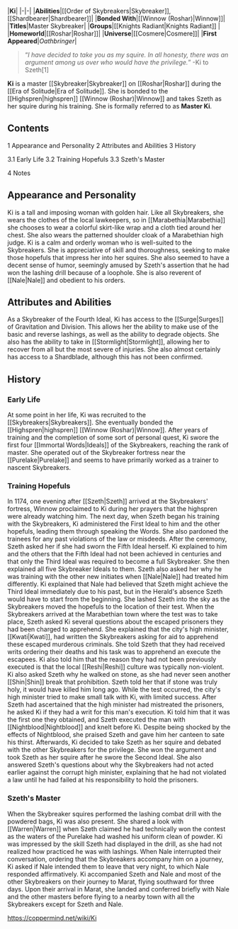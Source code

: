 |**Ki**|
|-|-|
|**Abilities**|[[Order of Skybreakers\|Skybreaker]], [[Shardbearer\|Shardbearer]]|
|**Bonded With**|[[Winnow (Roshar)\|Winnow]]|
|**Titles**|Master Skybreaker|
|**Groups**|[[Knights Radiant\|Knights Radiant]] |
|**Homeworld**|[[Roshar\|Roshar]]|
|**Universe**|[[Cosmere\|Cosmere]]|
|**First Appeared**|*Oathbringer*|

>“*I have decided to take you as my squire. In all honesty, there was an argument among us over who would have the privilege.*”
\-Ki to Szeth[1]


**Ki** is a master [[Skybreaker\|Skybreaker]] on [[Roshar\|Roshar]] during the [[Era of Solitude\|Era of Solitude]]. She is bonded to the [[Highspren\|highspren]] [[Winnow (Roshar)\|Winnow]] and takes Szeth as her squire during his training. She is formally referred to as **Master Ki**.

## Contents

1 Appearance and Personality
2 Attributes and Abilities
3 History

3.1 Early Life
3.2 Training Hopefuls
3.3 Szeth's Master


4 Notes


## Appearance and Personality
Ki is a tall and imposing woman with golden hair. Like all Skybreakers, she wears the clothes of the local lawkeepers, so in [[Marabethia\|Marabethia]] she chooses to wear a colorful skirt-like wrap and a cloth tied around her chest. She also wears the patterned shoulder cloak of a Marabethian high judge.
Ki is a calm and orderly woman who is well-suited to the Skybreakers. She is appreciative of skill and thoroughness, seeking to make those hopefuls that impress her into her squires. She also seemed to have a decent sense of humor, seemingly amused by Szeth's assertion that he had won the lashing drill because of a loophole. She is also reverent of [[Nale\|Nale]] and obedient to his orders.

## Attributes and Abilities
As a Skybreaker of the Fourth Ideal, Ki has access to the [[Surge\|Surges]] of Gravitation and Division. This allows her the ability to make use of the basic and reverse lashings, as well as the ability to degrade objects. She also has the ability to take in [[Stormlight\|Stormlight]], allowing her to recover from all but the most severe of injuries. She also almost certainly has access to a Shardblade, although this has not been confirmed.

## History
### Early Life
At some point in her life, Ki was recruited to the [[Skybreakers\|Skybreakers]]. She eventually bonded the [[Highspren\|highspren]] [[Winnow (Roshar)\|Winnow]]. After years of training and the completion of some sort of personal quest, Ki swore the first four [[Immortal Words\|Ideals]] of the Skybreakers, reaching the rank of master. She operated out of the Skybreaker fortress near the [[Purelake\|Purelake]] and seems to have primarily worked as a trainer to nascent Skybreakers.

### Training Hopefuls
In 1174, one evening after [[Szeth\|Szeth]] arrived at the Skybreakers' fortress, Winnow proclaimed to Ki during her prayers that the highspren were already watching him.
The next day, when Szeth began his training with the Skybreakers, Ki administered the First Ideal to him and the other hopefuls, leading them through speaking the Words. She also pardoned the trainees for any past violations of the law or misdeeds. After the ceremony, Szeth asked her if she had sworn the Fifth Ideal herself. Ki explained to him and the others that the Fifth Ideal had not been achieved in centuries and that only the Third Ideal was required to become a full Skybreaker. She then explained all five Skybreaker Ideals to them. Szeth also asked her why he was training with the other new initiates when [[Nale\|Nale]] had treated him differently. Ki explained that Nale had believed that Szeth might achieve the Third Ideal immediately due to his past, but in the Herald's absence Szeth would have to start from the beginning. She lashed Szeth into the sky as the Skybreakers moved the hopefuls to the location of their test.
When the Skybreakers arrived at the Marabethian town where the test was to take place, Szeth asked Ki several questions about the escaped prisoners they had been charged to apprehend. She explained that the city's high minister, [[Kwati\|Kwati]], had written the Skybreakers asking for aid to apprehend these escaped murderous criminals. She told Szeth that they had received writs ordering their deaths and his task was to apprehend an execute the escapees. Ki also told him that the reason they had not been previously executed is that the local [[Reshi\|Reshi]] culture was typically non-violent. Ki also asked Szeth why he walked on stone, as she had never seen another [[Shin\|Shin]] break that prohibition. Szeth told her that if stone was truly holy, it would have killed him long ago.
While the test occurred, the city's high minister tried to make small talk with Ki, with limited success. After Szeth had ascertained that the high minister had mistreated the prisoners, he asked Ki if they had a writ for this man's execution. Ki told him that it was the first one they obtained, and Szeth executed the man with [[Nightblood\|Nightblood]] and knelt before Ki. Despite being shocked by the effects of Nightblood, she praised Szeth and gave him her canteen to sate his thirst. Afterwards, Ki decided to take Szeth as her squire and debated with the other Skybreakers for the privilege. She won the argument and took Szeth as her squire after he swore the Second Ideal. She also answered Szeth's questions about why the Skybreakers had not acted earlier against the corrupt high minister, explaining that he had not violated a law until he had failed at his responsibility to hold the prisoners.

### Szeth's Master
When the Skybreaker squires performed the lashing combat drill with the powdered bags, Ki was also present. She shared a look with [[Warren\|Warren]] when Szeth claimed he had technically won the contest as the waters of the Purelake had washed his uniform clean of powder. Ki was impressed by the skill Szeth had displayed in the drill, as she had not realized how practiced he was with lashings. When Nale interrupted their conversation, ordering that the Skybreakers accompany him on a journey, Ki asked if Nale intended them to leave that very night, to which Nale responded affirmatively.
Ki accompanied Szeth and Nale and most of the other Skybreakers on their journey to Marat, flying southward for three days. Upon their arrival in Marat, she landed and conferred briefly with Nale and the other masters before flying to a nearby town with all the Skybreakers except for Szeth and Nale.



https://coppermind.net/wiki/Ki